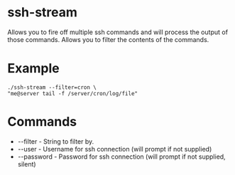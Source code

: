 ssh-stream
=

Allows you to fire off multiple ssh commands and will process the output of those commands.
Allows you to filter the contents of the commands.

Example
===

    ./ssh-stream --filter=cron \
    "me@server tail -f /server/cron/log/file"

Commands
===

* --filter - String to filter by.
* --user - Username for ssh connection (will prompt if not supplied)
* --password - Password for ssh connection (will prompt if not supplied, silent)
